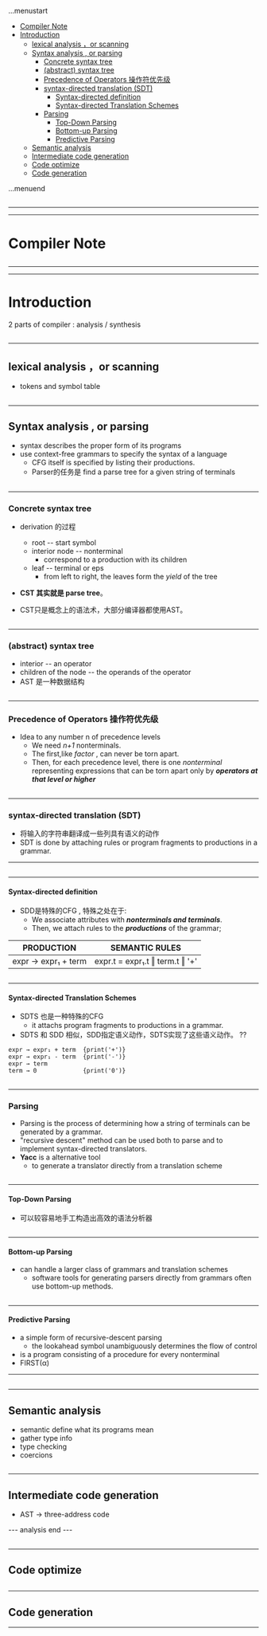 ...menustart

 - [Compiler Note](#e2028ec0b6d18c6dc1518b1218fe67e9)
 - [Introduction](#0b79795d3efc95b9976c7c5b933afce2)
     - [lexical analysis ，or scanning](#19d107f572eb681d34f40cde481b4468)
     - [Syntax analysis ,  or parsing](#ec681573771e1e3fb7e7c285b64847f6)
         - [Concrete syntax tree](#e0b53b573761582598d1a195e4ac1ce7)
         - [(abstract) syntax tree](#e3ae6ba0b6984fbc4fd3a4c211a567d2)
         - [Precedence of Operators 操作符优先级](#33cf9420c47bd66697f4b0d8ff143901)
         - [syntax-directed translation (SDT)](#c496fb929875aa957c91118cbbd9d2d0)
             - [Syntax-directed definition](#d8eb8df3e127bc91356f655467013119)
             - [Syntax-directed Translation Schemes](#6261c2c3983122039f48b1eb1b3e06a4)
         - [Parsing](#8b08e51f06fabcbfa16942fbff59ab29)
             - [Top-Down Parsing](#e10c5506cd3ee1526ab22ec45ed61cad)
             - [Bottom-up Parsing](#0e793c03a59ad4fe7a3a95bc1eac783d)
             - [Predictive Parsing](#7fdb4425ae20f138f82d1c89cfe8d5bf)
     - [Semantic analysis](#0eb1784eda9b81e0d55b27d4f8cb46d3)
     - [Intermediate code generation](#81862566cf2fdc0d212a8dd1d169dc90)
     - [Code optimize](#ae0b27365844a81d865ccbc6516f84ec)
     - [Code generation](#43dbed76634f46606bc217bd2f6f4c2c)

...menuend


<h2 id="e2028ec0b6d18c6dc1518b1218fe67e9"></h2>

-----
-----

# Compiler Note

<h2 id="0b79795d3efc95b9976c7c5b933afce2"></h2>

-----
-----

# Introduction

2 parts of compiler : analysis / synthesis


<h2 id="19d107f572eb681d34f40cde481b4468"></h2>

-----

## lexical analysis ，or scanning 

 - tokens and symbol table

<h2 id="ec681573771e1e3fb7e7c285b64847f6"></h2>

-----

## Syntax analysis ,  or parsing

 - syntax describes the proper form of its programs
 - use context-free grammars to specify the syntax of a language
    - CFG itself is specified by listing their productions.
    - Parser的任务是 find a parse tree for a given string of terminals

<h2 id="e0b53b573761582598d1a195e4ac1ce7"></h2>

-----

### Concrete syntax tree 

 - derivation 的过程
    - root  -- start symbol
    - interior node -- nonterminal
        - correspond to a production with its children
    - leaf  --  terminal or eps
        - from left to right, the leaves form the *yield* of the tree

 - **CST 其实就是 parse tree**。
 - CST只是概念上的语法术，大部分编译器都使用AST。        

<h2 id="e3ae6ba0b6984fbc4fd3a4c211a567d2"></h2>

-----

### (abstract) syntax tree

 - interior --  an operator
 - children of the node -- the operands of the operator
 - AST 是一种数据结构

<h2 id="33cf9420c47bd66697f4b0d8ff143901"></h2>

-----

### Precedence of Operators 操作符优先级

 - Idea to any number n of precedence levels
    - We need *n+1* nonterminals.
    - The first,like *factor* , can never be torn apart.
    - Then, for each precedence level, there is one *nonterminal* representing expressions that can be torn apart only by ***operators at that level or higher***

<h2 id="c496fb929875aa957c91118cbbd9d2d0"></h2>

-----

### syntax-directed translation (SDT)

 - 将输入的字符串翻译成一些列具有语义的动作
 - SDT is done by attaching rules or program fragments to productions in a grammar.

---

<h2 id="d8eb8df3e127bc91356f655467013119"></h2>

-----

#### Syntax-directed definition

 - SDD是特殊的CFG , 特殊之处在于:
    - We associate attributes with ***nonterminals and terminals***. 
    - Then, we attach rules to the ***productions*** of the grammar; 


PRODUCTION | SEMANTIC RULES
--- | ---
expr → expr₁ + term | expr.t = expr₁.t ‖ term.t ‖ '+' 

<h2 id="6261c2c3983122039f48b1eb1b3e06a4"></h2>

-----

#### Syntax-directed Translation Schemes

 - SDTS 也是一种特殊的CFG
    - it attachs program fragments to productions in a grammar.
 - SDTS 和 SDD 相似，SDD指定语义动作，SDTS实现了这些语义动作。 ??

```
expr → expr₁ + term  {print('+')}
expr → expr₁ - term  {print('-')} 
expr → term
term → 0             {print('0')}
```


<h2 id="8b08e51f06fabcbfa16942fbff59ab29"></h2>

-----

### Parsing 

 - Parsing is the process of determining how a string of terminals can be generated by a grammar.
 - "recursive descent" method can be used both to parse and to implement syntax-directed translators.
 - **Yacc** is a alternative tool 
    - to generate a translator directly from a translation scheme


<h2 id="e10c5506cd3ee1526ab22ec45ed61cad"></h2>

-----

#### Top-Down Parsing

 - 可以较容易地手工构造出高效的语法分析器

<h2 id="0e793c03a59ad4fe7a3a95bc1eac783d"></h2>

-----

#### Bottom-up Parsing
 
 - can handle a larger class of grammars and translation schemes
   - software tools for generating parsers directly from grammars often use bottom-up methods.

<h2 id="7fdb4425ae20f138f82d1c89cfe8d5bf"></h2>

-----

#### Predictive Parsing

 - a simple form of recursive-descent parsing
    - the lookahead symbol unambiguously determines the flow of control
 - is a program consisting of a procedure for every nonterminal
 - FIRST(α) 


---

<h2 id="0eb1784eda9b81e0d55b27d4f8cb46d3"></h2>

-----

## Semantic analysis

 - semantic define what its programs mean
 - gather type info
 - type checking
 - coercions

<h2 id="81862566cf2fdc0d212a8dd1d169dc90"></h2>

-----

## Intermediate code generation

 - AST -> three-address code



--- analysis end ---

<h2 id="ae0b27365844a81d865ccbc6516f84ec"></h2>

-----

## Code optimize

<h2 id="43dbed76634f46606bc217bd2f6f4c2c"></h2>

-----

## Code generation

---------
 

    






 

